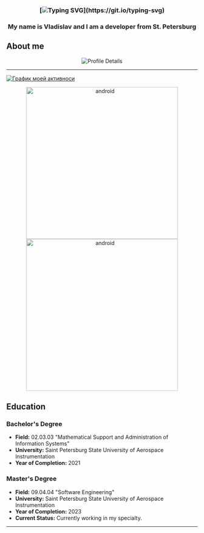 <h3 align="center">

  [![Typing SVG](https://readme-typing-svg.herokuapp.com?color=%2300CC00&lines=Welcome+to+my+archive!!!)](https://git.io/typing-svg)

</h3>


<h3 align="center">
  My name is Vladislav and I am a developer from St. Petersburg
</h3>



## About me

<p align="center"> 
    <img src="https://github-profile-summary-cards.vercel.app/api/cards/profile-details?username=VladislavChepusov&theme=solarized_dark" alt="Profile Details"   />
</p>

____________________
[![График моей активноси](https://github-readme-activity-graph.vercel.app/graph?username=VladislavChepusov&theme=dracula)](https://github.com/ashutosh00710/github-readme-activity-graph)

<p align="center"> 
  <img src="https://github-profile-summary-cards.vercel.app/api/cards/most-commit-language?username=VladislavChepusov&theme=solarized_dark" alt="android" width="400" /> 
  <img src="https://github-profile-summary-cards.vercel.app/api/cards/repos-per-language?username=VladislavChepusov&theme=solarized_dark" alt="android" width="400" /> 
</p> 


## Education

<h3>Bachelor's Degree</h3>
<ul>
    <li><strong>Field:</strong> 02.03.03 "Mathematical Support and Administration of Information Systems"</li>
    <li><strong>University:</strong> Saint Petersburg State University of Aerospace Instrumentation</li>
    <li><strong>Year of Completion:</strong> 2021</li>
</ul>

<h3>Master's Degree</h3>
<ul>
    <li><strong>Field:</strong> 09.04.04 "Software Engineering"</li>
    <li><strong>University:</strong> Saint Petersburg State University of Aerospace Instrumentation</li>
    <li><strong>Year of Completion:</strong> 2023</li>
    <li><strong>Current Status:</strong> Currently working in my specialty.</li>
</ul>




____________________



